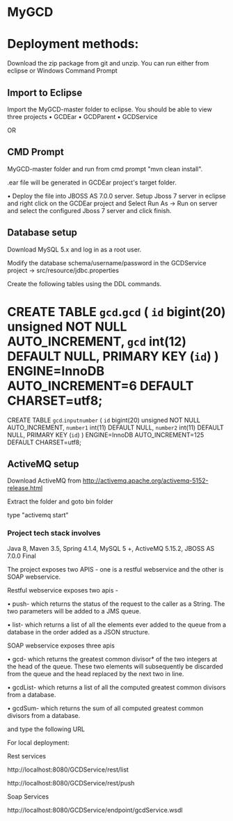 # MyGCD

# Deployment methods:

Download the zip package from git and unzip. You can run either from eclipse or Windows Command Prompt

## Import to Eclipse

Import the MyGCD-master folder to eclipse. You should be able to view three projects
• GCDEar
• GCDParent
• GCDService

OR

## CMD Prompt

MyGCD-master folder and run from cmd prompt "mvn clean install".

.ear file will be generated in GCDEar project's target folder.

• Deploy the file into JBOSS AS 7.0.0 server. Setup Jboss 7 server in eclipse and right click on the GCDEar project and 
Select Run As -> Run on server and select the configured Jboss 7 server and click finish.

## Database setup

Download MySQL 5.x and log in as a root user. 

Modify the database schema/username/password in the GCDService project -> src/resource/jdbc.properties 

Create the following tables using the DDL commands.

CREATE TABLE `gcd`.`gcd` (
  `id` bigint(20) unsigned NOT NULL AUTO_INCREMENT,
  `gcd` int(12) DEFAULT NULL,
  PRIMARY KEY (`id`)
) ENGINE=InnoDB AUTO_INCREMENT=6 DEFAULT CHARSET=utf8;
============================================================
CREATE TABLE `gcd`.`inputnumber` (
  `id` bigint(20) unsigned NOT NULL AUTO_INCREMENT,
  `number1` int(11) DEFAULT NULL,
  `number2` int(11) DEFAULT NULL,
  PRIMARY KEY (`id`)
) ENGINE=InnoDB AUTO_INCREMENT=125 DEFAULT CHARSET=utf8;

## ActiveMQ setup

Download ActiveMQ from http://activemq.apache.org/activemq-5152-release.html

Extract the folder and goto bin folder

type "activemq start"

### Project tech stack involves 

Java 8,
Maven 3.5,
Spring 4.1.4,
MySQL 5 +,
ActiveMQ 5.15.2,
JBOSS AS 7.0.0 Final

The project exposes two APIS - one is a restful webservice and the other is SOAP webservice.

Restful webservice exposes two apis - 

•	push-	which returns the status of the request to the caller as a String. The two parameters will be added to a JMS queue.

• list-	which returns a list of all the elements ever added to the queue from a database in the order added as a JSON structure. 

SOAP webservice exposes three apis

•	gcd- which returns the greatest common divisor* of the two integers at the head of the queue. These two elements will subsequently be discarded from the queue and the head replaced by the next two in line.

•	gcdList- which returns a list of all the computed greatest common divisors from a database. 

•	gcdSum- which returns the sum of all computed greatest common divisors from a database.

and type the following URL

For local deployment:

Rest services

http://localhost:8080/GCDService/rest/list

http://localhost:8080/GCDService/rest/push

Soap Services

http://localhost:8080/GCDService/endpoint/gcdService.wsdl

